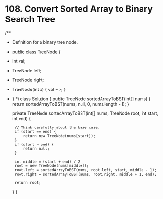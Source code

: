 # 108. Convert Sorted Array to Binary Search Tree

/\*\*

* Definition for a binary tree node.
* public class TreeNode {
* int val;
* TreeNode left;
* TreeNode right;
* TreeNode\(int x\) { val = x; }
* } \*/ class Solution { public TreeNode sortedArrayToBST\(int\[\] nums\) { return sortedArrayToBST\(nums, null, 0, nums.length - 1\); }

  private TreeNode sortedArrayToBST\(int\[\] nums, TreeNode root, int start, int end\) {

  ```text
   // Think carefully about the base case.
   if (start == end) {
       return new TreeNode(nums[start]);
   }
   if (start > end) {
       return null;
   }

   int middle = (start + end) / 2;
   root = new TreeNode(nums[middle]);
   root.left = sortedArrayToBST(nums, root.left, start, middle - 1);
   root.right = sortedArrayToBST(nums, root.right, middle + 1, end);

   return root;
  ```

  } }

